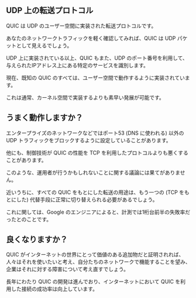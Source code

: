 ## UDP 上の転送プロトコル

QUIC は UDP のユーザー空間に実装された転送プロトコルです。

あなたのネットワークトラフィックを軽く確認してみれば、QUIC は UDP パケットとして見えるでしょう。

UDP 上に実装されている以上、QUIC もまた、UDP のポート番号を利用して、与えられたIPアドレス上にある特定のサービスを識別します。

現在、既知の QUIC のすべては、ユーザー空間で動作するように実装されています。

これは通常、カーネル空間で実装するよりも素早い発展が可能です。

## うまく動作しますか？

エンタープライズのネットワークなどではポート53 (DNS に使われる) 以外のUDP トラフィックをブロックするように設定していることがあります。

他にも、制御技術が QUIC の性能を TCP を利用したプロトコルよりも悪くすることがあります。

このような、運用者が行うかもしれないことに関する議論には果てがありません。

近いうちに、すべての QUIC をもとにした転送の用途は、もう一つの (TCP をもとにした) 代替手段に正常に切り替えられる必要があるでしょう。

これに関しては、Google のエンジニアによると、計測では1桁台前半の失敗率だったとのことです。

## 良くなりますか？

QUIC がインターネットの世界にとって価値のある追加物だと証明されれば、人々はそれを使いたいと考え、自分たちのネットワークで機能することを望み、企業はそれに対する障害について考え直すでしょう。

長年にわたり QUIC の開発は進んでおり、インターネットにおいて QUIC を利用した接続の成功率は向上しています。

